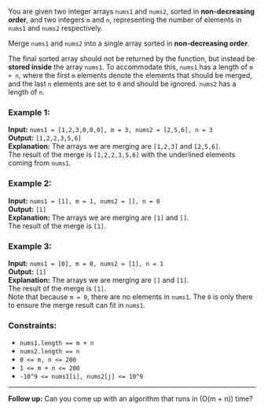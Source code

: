 You are given two integer arrays `nums1` and `nums2`, sorted in **non-decreasing order**, and two integers `m` and `n`, representing the number of elements in `nums1` and `nums2` respectively.

Merge `nums1` and `nums2` into a single array sorted in **non-decreasing order**.

The final sorted array should not be returned by the function, but instead be **stored inside** the array `nums1`. To accommodate this, `nums1` has a length of `m + n`, where the first `m` elements denote the elements that should be merged, and the last `n` elements are set to `0` and should be ignored. `nums2` has a length of `n`.

### Example 1:
**Input:** `nums1 = [1,2,3,0,0,0], m = 3, nums2 = [2,5,6], n = 3`  
**Output:** `[1,2,2,3,5,6]`  
**Explanation:** The arrays we are merging are `[1,2,3]` and `[2,5,6]`.  
The result of the merge is `[1,2,2,3,5,6]` with the underlined elements coming from `nums1`.

### Example 2:
**Input:** `nums1 = [1], m = 1, nums2 = [], n = 0`  
**Output:** `[1]`  
**Explanation:** The arrays we are merging are `[1]` and `[]`.  
The result of the merge is `[1]`.

### Example 3:
**Input:** `nums1 = [0], m = 0, nums2 = [1], n = 1`  
**Output:** `[1]`  
**Explanation:** The arrays we are merging are `[]` and `[1]`.  
The result of the merge is `[1]`.  
Note that because `m = 0`, there are no elements in `nums1`. The `0` is only there to ensure the merge result can fit in `nums1`.

### Constraints:
- `nums1.length == m + n`
- `nums2.length == n`
- `0 <= m, n <= 200`
- `1 <= m + n <= 200`
- `-10^9 <= nums1[i], nums2[j] <= 10^9`

---

**Follow up:** Can you come up with an algorithm that runs in \(O(m + n)\) time?